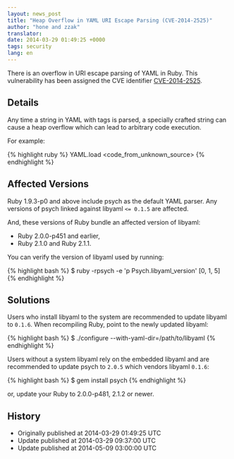 ```yaml
---
layout: news_post
title: "Heap Overflow in YAML URI Escape Parsing (CVE-2014-2525)"
author: "hone and zzak"
translator:
date: 2014-03-29 01:49:25 +0000
tags: security
lang: en
---
```


There is an overflow in URI escape parsing of YAML in Ruby.
This vulnerability has been assigned the CVE identifier
[CVE-2014-2525](http://www.ocert.org/advisories/ocert-2014-003.html).

## Details

Any time a string in YAML with tags is parsed, a specially crafted string can cause
a heap overflow which can lead to arbitrary code execution.

For example:

{% highlight ruby %}
YAML.load <code_from_unknown_source>
{% endhighlight %}

## Affected Versions

Ruby 1.9.3-p0 and above include psych as the default YAML parser.
Any versions of psych linked against libyaml `<= 0.1.5` are affected.

And, these versions of Ruby bundle an affected version of libyaml:

* Ruby 2.0.0-p451 and earlier,
* Ruby 2.1.0 and Ruby 2.1.1.

You can verify the version of libyaml used by running:

{% highlight bash %}
$ ruby -rpsych -e 'p Psych.libyaml_version'
[0, 1, 5]
{% endhighlight %}

## Solutions

Users who install libyaml to the system are recommended to update libyaml to `0.1.6`.
When recompiling Ruby, point to the newly updated libyaml:

{% highlight bash %}
$ ./configure --with-yaml-dir=/path/to/libyaml
{% endhighlight %}

Users without a system libyaml rely on the embedded libyaml and are recommended
to update psych to `2.0.5` which vendors libyaml `0.1.6`:

{% highlight bash %}
$ gem install psych
{% endhighlight %}

or, update your Ruby to 2.0.0-p481, 2.1.2 or newer.

## History

* Originally published at 2014-03-29 01:49:25 UTC
* Update published at 2014-03-29 09:37:00 UTC
* Update published at 2014-05-09 03:00:00 UTC
